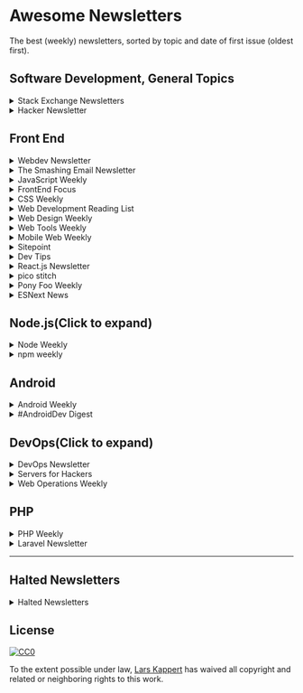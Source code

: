 # Awesome Newsletters

The best (weekly) newsletters, sorted by topic and date of first issue (oldest first).

## Software Development, General Topics

<details>
  <summary>
    Stack Exchange Newsletters
  </summary>

  [Stack Exchange Newsletters](http://stackexchange.com/newsletters)  -  [@stackexchange](https://twitter.com/stackexchange)  -  [July 2011](https://blog.stackexchange.com/2011/07/stack-exchange-site-newsletters/)
  stack exchange, inc
</details>
<details>
  <summary>
    Hacker Newsletter
  </summary>

  [Hacker Newsletter](http://www.hackernewsletter.com)  -  [Archive](http://us1.campaign-archive2.com/home/?u=faa8eb4ef3a111cef92c4f3d4&id=e505c88a2e)  -  [RSS](http://us1.campaign-archive1.com/feed?u=faa8eb4ef3a111cef92c4f3d4&id=e505c88a2e)  -  [@hnletter](https://twitter.com/hnletter)  -  [Kale Davis](http://www.kaledavis.com)
</details>

## Front End

<details>
  <summary>
    Webdev Newsletter
  </summary>

  [Webdev Newsletter](http://www.d.umn.edu/itss/training/online/webdesign/webdev_listserv.html)  -  [Archive](https://groups.google.com/a/d.umn.edu/forum/?hl=en#!forum/webdev) ([2002-2005](http://www.d.umn.edu/~lcarlson/newsletter/), [2005-2015](http://www.d.umn.edu/~lcarlson/newsletter_mailman_archives/))  -  [RSS](https://groups.google.com/a/d.umn.edu/forum/feed/webdev/msgs/rss.xml)  -  [Thursday, July, 2002](http://www.d.umn.edu/~lcarlson/newsletter/vol_01_200207-200306/01.txt)
  Laura L. Carlson
</details>
<details>
  <summary>
    The Smashing Email Newsletter
  </summary>

  [The Smashing Email Newsletter](https://www.smashingmagazine.com/the-smashing-newsletter/)  -  [Archive](https://www.smashingmagazine.com/the-smashing-newsletter)  -  [@smashingmag](https://twitter.com/smashingmag)  -  [Smashing Editorial](https://www.smashingmagazine.com/author/newsletter-team/)
</details>

<details>
  <summary>
    JavaScript Weekly
  </summary>

  [JavaScript Weekly](http://javascriptweekly.com)  -  [Archive](http://javascriptweekly.com/issues)  -  [RSS](http://javascriptweekly.com/rss/21c3fohl)  -  [Thursday, November 12, 2010](http://javascriptweekly.com/issues/1)  -  [Peter Cooper](https://twitter.com/peterc)  -  [Cooper Press](https://cooperpress.com)
</details>

<details>
  <summary>
    FrontEnd Focus
  </summary>

  [FrontEnd Focus](http://frontendfocus.co)  -  [Archive](http://frontendfocus.co/issues)  -  [RSS](http://frontendfocus.co/rss/1flbhgd0)  -  [Wednesday, August 24, 2011](http://frontendfocus.co/issues/1)  -  [Peter Cooper](https://twitter.com/peterc)  -  [Cooper Press](https://cooperpress.com)
</details>
<details>
  <summary>
    CSS Weekly
  </summary>

  [CSS Weekly](http://css-weekly.com)  -  [Archive](http://css-weekly.com/archives/)  -  [RSS](http://feeds.feedburner.com/CSS-Weekly)  -  [@CSSWeekly](https://twitter.com/CSSWeekly)  -  [March 26, 2012](http://css-weekly.com/issue-1/)  -  [Zoran Jambor](https://twitter.com/zoranjambor)
</details>

<details>
  <summary>
    Web Development Reading List
  </summary>

  [Web Development Reading List](https://wdrl.info)  -  [Archive](https://wdrl.info/archive/)  -  [RSS](https://wdrl.info/feed)  -  [Friday, June 27, 2013](https://wdrl.info/archive/1/)  -  [Anselm Hannemann](https://helloanselm.com)
</details>
<details>
  <summary>
    Web Design Weekly
  </summary>

  [Web Design Weekly](https://web-design-weekly.com)  -  [Archive](https://web-design-weekly.com/archive/)  -  [RSS](http://feeds.feedburner.com/webdesignweekly)  -  [@wdweekly](https://twitter.com/wdweekly)  -  [July 2, 2011](https://web-design-weekly.com/2011/07/02/web-design-weekly-1-2/)  -  [Jake Bresnehan](http://jakebresnehan.com)
</details>

<details>
  <summary>
    Web Tools Weekly
  </summary>

  [Web Tools Weekly](http://webtoolsweekly.com)  -  [Archive](http://webtoolsweekly.com/#archive)  -  [RSS](http://feeds.feedburner.com/WebToolsWeekly)  -  [@WebToolsWeekly](https://twitter.com/WebToolsWeekly)  -  [July 23, 2013](http://webtoolsweekly.com/archives/issue-1/)  -  [Louis Lazaris](https://twitter.com/ImpressiveWebs)
</details>

<details>
  <summary>
    Mobile Web Weekly
  </summary>

  [Mobile Web Weekly](https://mobilewebweekly.com)  -  [Archive](https://mobilewebweekly.com/issues)  -  [RSS](https://mobilewebweekly.com/rss/1cmgf969)  -  [Wednesday, April 7, 2014](http://mobilewebweekly.co/issues/1)  -  [Brian Rinaldi](https://twitter.com/remotesynth), [Holly Schinski](https://twitter.com/devgirlFL)  -  [Cooper Press](https://cooperpress.com)
</details>

<details>
  <summary>
    Sitepoint
  </summary>

  [Sitepoint](https://www.sitepoint.com/newsletter/)  -  [Archive](https://www.sitepoint.com/newsletter-archive/)  -  [July 23, 2014](http://sitepointdotcom.createsend.com/t/ViewEmailArchive/y/98CFA3DC7A9C9BD6/C67FD2F38AC4859C/)
   SitePoint Pty. Ltd.
</details>
<details>
  <summary>
    Dev Tips
  </summary>

  [Dev Tips](https://umaar.com/dev-tips/)  -  [Archive](https://umaar.com/dev-tips/)  -  [@umaar](https://twitter.com/umaar)  -  [April 15, 2015](https://umaar.com/dev-tips/1-port-forward/)  -  [Umar Hansa](https://umaar.com/)
</details>
<details>
  <summary>
    React.js Newsletter
  </summary>

  [React.js Newsletter](http://reactjsnewsletter.com)  -  [Archive](http://reactjsnewsletter.com/issues)  -  [December 30, 2015](http://reactjsnewsletter.com/issues/1)  -  [Tyler McGinnis](https://twitter.com/tylermcginnis33), [Ean Platter](https://twitter.com/eanplatter)
</details>
<details>
  <summary>
    pico stitch
  </summary>

  [pico stitch]()  -  [Archive](http://us15.campaign-archive1.com/home/?u=255b6e97fa550b55e8a9d42b8&id=6415e108fa)  -  [RSS](http://us15.campaign-archive2.com/feed?u=255b6e97fa550b55e8a9d42b8&id=6415e108fa)  -  [@wolframkriesing](https://twitter.com/wolframkriesing)  -  [Monday, February 28, 2017](http://us15.campaign-archive2.com/?u=255b6e97fa550b55e8a9d42b8&id=71b31ae4f6)  -  [Wolfram Kriesing](http://picostitch.com/)
</details>
<details>
  <summary>
    Pony Foo Weekly
  </summary>
  
  [Pony Foo Weekly](https://ponyfoo.com/weekly) | [Archive](https://ponyfoo.com/weekly/history) | [RSS](https://ponyfoo.com/weekly/feed) |  | [@ponyfoo](https://twitter.com/ponyfoo) | Thursday | [March 10, 2016](https://ponyfoo.com/weekly/1/deployments-performance-es6-art-and-math) | [Nicolás Bevacqua](https://twitter.com/nzgb)
</details>
<details>
  <summary>
    ESNext News
  </summary>
  
  [ESNext News](http://esnextnews.com/) | [Archive](http://esnextnews.com/archive.html) | [RSS](https://feeds.feedburner.com/EsnextNews) |  [@ESNextNews](https://twitter.com/ESnextNews) | Tuesday | [March 10, 2016](http://esnextnews.com/archive/es-next-news-2016-09-27.html) | [Axel Rauschmayer](https://twitter.com/rauschma) / [Johannes Weber](https://twitter.com/jowe) | N/A
</details>


## Node.js(Click to expand)</summary>


<details>
  <summary>
    Node Weekly
  </summary>

  [Node Weekly](http://nodeweekly.com)  -  [Archive](http://nodeweekly.com/issues)  -  [RSS](http://nodeweekly.com/rss/1k471e6h)  -  [Friday, August 29, 2013](http://nodeweekly.com/issues/1)  -  [Peter Cooper](https://twitter.com/peterc)  -  [Cooper Press](https://cooperpress.com)
</details>
<details>
  <summary>
    npm weekly
  </summary>

  [npm weekly](https://www.npmjs.com/npm|weekly)  -  [Archive](http://us9.campaign|archive2.com/home/?u=077dfd41302a71310cef619e5&id=e17fe5d778) [Archive](https://medium.com/npm|inc/tagged/npm|weekly)  -  [RSS](http://us9.campaign|archive2.com/feed?u=077dfd41302a71310cef619e5&id=e17fe5d778)  -  [@npmjs](https://twitter.com/npmjs)
  Thursday
  [npm, Inc.](https://www.npmjs.com/about)
</details>

## Android

<details>
  <summary>
    Android Weekly
  </summary>
  
  [Android Weekly](http://androidweekly.net) | [Archive](http://androidweekly.net/archive) | [RSS](view-source:http://us2.campaign-archive1.com/feed?u=887caf4f48db76fd91e20a06d&id=4eb677ad19) | [@androidweekly](https://twitter.com/androidweekly) | Sunday | [October 28, 2011](http://androidweekly.net/issues/issue-1) | [Gyuri Grell](https://twitter.com/ggrell), [Martin Gauer](https://twitter.com/attackemartin), [Sebastian Deutsch](https://twitter.com/sippndipp) | -
</details>
<details>
  <summary>
    #AndroidDev Digest
  </summary>
  
  [#AndroidDev Digest](https://www.androiddevdigest.com/) | [Archive](https://www.androiddevdigest.com/) | [RSS](https://www.androiddevdigest.com/feed/) | [@AndroidDevDgst](https://twitter.com/AndroidDevDgst) | Wednesday | [October 7, 2013](https://www.androiddevdigest.com/digest-6/) | - | -
</details>




## DevOps(Click to expand)

<details>
  <summary>
    DevOps Newsletter
  </summary>
  
  [DevOps Newsletter](https://blog.serverdensity.com/devops-newsletter/)  -  [RSS](http://feeds.feedburner.com/serverdensity)  -  [@serverdensity](https://twitter.com/serverdensity)  -  [server density](https://www.serverdensity.com)
</details>
<details>
  <summary>
    Servers for Hackers
  </summary>

  [Servers for Hackers](https://serversforhackers.com/editions)  -  [Archive](https://serversforhackers.com/editions)  -  [RSS](https://serversforhackers.com/feed)  -  [@srvrsforhackers](https://twitter.com/srvrsforhackers)  -  [Feb 25, 2014](https://serversforhackers.com/configuring-apache-virtual-hosts)
</details>
<details>
  <summary>
    Web Operations Weekly
  </summary>

  [Web Operations Weekly](http://webopsweekly.com)  -  [Archive](http://webopsweekly.com/issues)  -  [RSS](http://webopsweekly.com/rss/22ck275b)  -  [Wednesday, February 10, 2015](http://webopsweekly.com/issues/1)  -  [Cooper Press](https://cooperpress.com)
</details>

## PHP

<details>
  <summary>
    PHP Weekly
  </summary>
  
  [PHP Weekly](http://www.phpweekly.com) | - | [RSS](http://www.phpweekly.com/rss.xml) | [@PHPWeeklyNews](https://twitter.com/PHPWeeklyNews) | Thursday | [26 April, 2013](http://www.phpweekly.com/archive/2013-04-26.html) | [Katie Eyers](katie@phpweekly.com) | - 
</details>
<details>
  <summary>
    Laravel Newsletter
  </summary>
  
  [Laravel Newsletter](https://laravel-news.com/newsletter) | - | - | - | Sunday | - | [Eric L. Barnes](https://ericlbarnes.com/) | [Laravel News](https://laravel-news.com/)
</details>

---

## Halted Newsletters

<details>
<summary>Halted Newsletters</summary>


  * [Modern Web Observer](http://modernweb.com/modern-web-observer/)
  * [Weekly Devops](http://www.devopsweekly.com)
  * [Responsive Design Weekly](http://responsivedesignweekly.com)
  * [Front-end Dev Weekly](http://frontenddevweekly.com)
  * [Weekly Docker Newsletter](https://www.docker.com/newsletter-subscription)
  * [Front End Newsletter](http://frontendnewsletter.com)
</details>

## License

[![CC0](http://i.creativecommons.org/p/zero/1.0/88x31.png)](http://creativecommons.org/publicdomain/zero/1.0/)

To the extent possible under law, [Lars Kappert](https://webpro.nl) has waived all copyright and related or neighboring rights to this work.
